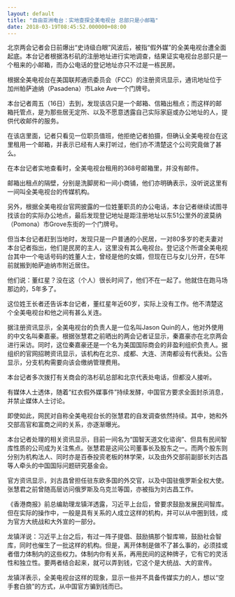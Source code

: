 ```yaml
---
layout: default
title: "自由亚洲电台：实地查探全美电视台 总部只是小邮箱"
date: 2018-03-19T08:45:52.000000+08:00
---
```


北京两会记者会日前爆出“史诗级白眼”风波后，被指“假外媒”的全美电视台遭全面起底。本台记者根据洛杉矶的注册地址进行实地调查，结果证实电视台总部只是一个租来的小邮箱，而办公电话的登记地址亦只不过是一栋民房。

根据全美电视台在美国联邦通讯委员会（FCC）的注册资讯显示，通讯地址位于加州帕萨迪纳（Pasadena）市Lake Ave一个门牌号。

本台记者周五（16日）去到，发现该店只是一个邮箱、信箱出租点；而这样的邮箱托管点，是为那些居无定所、以及不愿意透露自己实际家庭或办公地址的人，提供代收邮件的服务。

在该店里面，记者只看见一位职员值班，他拒绝记者拍摄，但确认全美电视台在这里租用一个邮箱，并表示已经有人来打听过，他们亦不清楚这个公司究竟做了甚么。

在本台记者实地查看时，全美电视台租用的368号邮箱里，并没有邮件。

邮箱出租点的隔壁，分别是洗脚房和一间小商铺，他们亦明确表示，没听说这里有一间叫全美电视台的传媒机构。

另外，根据全美电视台官网披露的一位姓董职员的办公电话，本台记者继续试图寻找该台的实际办公地点，最后发现登记地址是距注册地址以东51公里外的波莫纳（Pomona）市Grove东街的一个门牌号。

但当本台记者赶到当地时，发现只是一户普通的小民居，一对80多岁的老夫妻对本台记者指出，他们是民房的主人，这里没有其么电视台。登记这个所谓全美电视台其中一个电话号码的姓董人士，曾经是他的女婿，但现在已与女儿分开，在5年前就搬到帕萨迪纳市附近居住。

他们说：董红星？没在这（个人）很长时间了，他们不在一起了。他就住在跑马场那边的，5年多了。

这位姓王长者还告诉本台记者，董红星年近60岁，实际上没有工作。他不清楚这个全美电视台和他之间有甚么关连。

据注册资讯显示，全美电视台的负责人是一位名叫Jason Quin的人，他对外使用的中文名叫秦嘉豪。根据张慧君之前晒出的两会记者证显示，秦嘉豪亦在北京两会进行采访。同时，这位秦嘉豪还是一个名为美国国际商会的非盈利组织负责人。据组织的官网招聘资讯显示，该机构在北京、成都、大连、济南都设有代表处。公告显示，分支机构需要向该会缴纳管理费用。

本台记者多次拨打有关商会的洛杉矶总部和北京代表处电话，但都没人接听。

有媒体人士透体，随着“红衣假外媒事件”持续发酵，中国官方要求全面封杀消息，并禁止媒体人士讨论。

即使如此，网民对自称全美电视台长的张慧君的自发调查依然持续。其中，她和外交部高官和富商之间的关系，亦逐渐曝光。

本台记者处理的相关资讯显示，目前一间名为“国智天道文化谘询”、但具有民间智库性质的公司成为关注焦点。张慧君是这间公司董事长及股东之一。而两个股东则分别为机构法人、同时亦是百泰投资老板的林学荣，以及由外交部前副部长刘古昌等人牵头的中国国际问题研究基金会。

官方资讯显示，刘古昌曾担任驻东欧多国的外交官，以及中国驻俄罗斯全权大使。张慧君之前曾随高层访问俄罗斯及乌克兰等国，亦被指为刘古昌工作。

《香港商报》前总编助理龙镇洋透露，习近平上台后，曾要求鼓励发展民间智库。但在实际的操作中，一般是具有关系的人成立这样的机构，并可以从中圈到钱，成为官方大统战和大外宣的一部分。

龙镇洋说：习近平上台之后，有过一阵子提倡、鼓励搞那个智库嘛，鼓励社会智库，同时也催生了一批这样的机构。但是，离开体制是做不了甚么事的，必须挂或者借力体制内的这些权力。体制内你有关系，再用民间的这种牌子，它有它的灵活性和独立性。要两者结合起来，就可以弄到钱，它这个是大统战、大的宣传。

龙镇洋表示，全美电视台这样的现象，显示一些并不具备传媒实力的人，想以“空手套白狼”的方式，从中国官方骗到钱而已。

